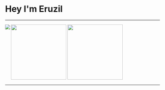 # Hey I'm Eruzil

---
<p align="center">
  
<a href="https://github.com/Eruzil">
  <img src="https://lanyard-profile-readme.vercel.app/api/298207278375370763?hideTimestamp=true&idleMessage=Just%20chillin%27%20at%20the%20moment..." align="left" />
</a>
  <div>
  <img height="180em" src="https://github-readme-stats.vercel.app/api?username=Eruzil&show_icons=true&title_color=5865F2&icon_color=5865F2&text_color=FFFFFF&bg_color=171B23&include_all_commits=true&count_private=true"/>
  <img height="180em" src="https://github-readme-stats.vercel.app/api/top-langs/?username=Eruzil&layout=compact&langs_count=8&title_color=5865F2&icon_color=5865F2&text_color=FFFFFF&bg_color=171B23"/>
  </div>
  
</a>
  
</p>

---
